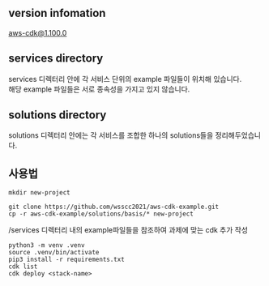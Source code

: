 
## version infomation
aws-cdk@1.100.0

## services directory
services 디렉터리 안에 각 서비스 단위의 example 파일들이 위치해 있습니다.  
해당 example 파일들은 서로 종속성을 가지고 있지 않습니다.


## solutions directory
solutions 디렉터리 안에는 각 서비스를 조합한 하나의 solutions들을 정리해두었습니다.

## 사용법
```
mkdir new-project

git clone https://github.com/wsscc2021/aws-cdk-example.git
cp -r aws-cdk-example/solutions/basis/* new-project
```

/services 디렉터리 내의 example파일들을 참조하여 과제에 맞는 cdk 추가 작성
```
python3 -m venv .venv
source .venv/bin/activate
pip3 install -r requirements.txt
cdk list
cdk deploy <stack-name>
```
